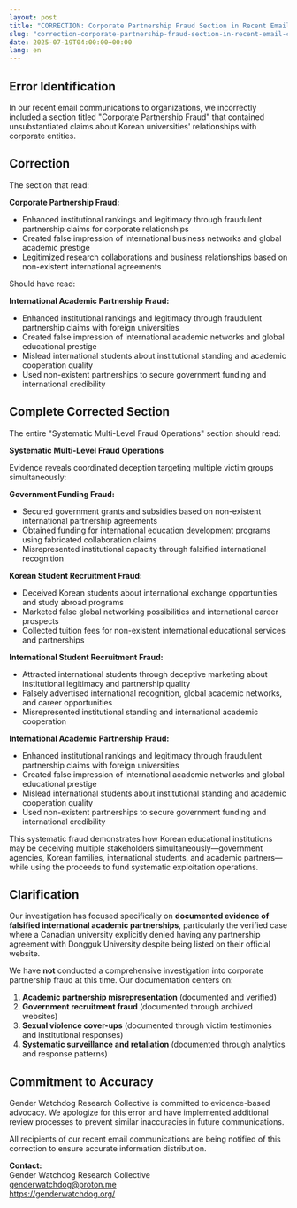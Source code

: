 ```yaml
---
layout: post
title: "CORRECTION: Corporate Partnership Fraud Section in Recent Email Communications"
slug: "correction-corporate-partnership-fraud-section-in-recent-email-communications"
date: 2025-07-19T04:00:00+00:00
lang: en
---
```


## Error Identification

In our recent email communications to organizations, we incorrectly included a section titled "Corporate Partnership Fraud" that contained unsubstantiated claims about Korean universities' relationships with corporate entities.

## Correction

The section that read:

**Corporate Partnership Fraud:**
- Enhanced institutional rankings and legitimacy through fraudulent partnership claims for corporate relationships
- Created false impression of international business networks and global academic prestige
- Legitimized research collaborations and business relationships based on non-existent international agreements

Should have read:

**International Academic Partnership Fraud:**
- Enhanced institutional rankings and legitimacy through fraudulent partnership claims with foreign universities
- Created false impression of international academic networks and global educational prestige
- Mislead international students about institutional standing and academic cooperation quality
- Used non-existent partnerships to secure government funding and international credibility

## Complete Corrected Section

The entire "Systematic Multi-Level Fraud Operations" section should read:

**Systematic Multi-Level Fraud Operations**

Evidence reveals coordinated deception targeting multiple victim groups simultaneously:

**Government Funding Fraud:**
- Secured government grants and subsidies based on non-existent international partnership agreements
- Obtained funding for international education development programs using fabricated collaboration claims
- Misrepresented institutional capacity through falsified international recognition

**Korean Student Recruitment Fraud:**
- Deceived Korean students about international exchange opportunities and study abroad programs
- Marketed false global networking possibilities and international career prospects
- Collected tuition fees for non-existent international educational services and partnerships

**International Student Recruitment Fraud:**
- Attracted international students through deceptive marketing about institutional legitimacy and partnership quality
- Falsely advertised international recognition, global academic networks, and career opportunities
- Misrepresented institutional standing and international academic cooperation

**International Academic Partnership Fraud:**
- Enhanced institutional rankings and legitimacy through fraudulent partnership claims with foreign universities
- Created false impression of international academic networks and global educational prestige
- Mislead international students about institutional standing and academic cooperation quality
- Used non-existent partnerships to secure government funding and international credibility

This systematic fraud demonstrates how Korean educational institutions may be deceiving multiple stakeholders simultaneously—government agencies, Korean families, international students, and academic partners—while using the proceeds to fund systematic exploitation operations.

## Clarification

Our investigation has focused specifically on **documented evidence of falsified international academic partnerships**, particularly the verified case where a Canadian university explicitly denied having any partnership agreement with Dongguk University despite being listed on their official website.

We have **not** conducted a comprehensive investigation into corporate partnership fraud at this time. Our documentation centers on:

1. **Academic partnership misrepresentation** (documented and verified)
2. **Government recruitment fraud** (documented through archived websites)
3. **Sexual violence cover-ups** (documented through victim testimonies and institutional responses)
4. **Systematic surveillance and retaliation** (documented through analytics and response patterns)

## Commitment to Accuracy

Gender Watchdog Research Collective is committed to evidence-based advocacy. We apologize for this error and have implemented additional review processes to prevent similar inaccuracies in future communications.

All recipients of our recent email communications are being notified of this correction to ensure accurate information distribution.

**Contact:**  
Gender Watchdog Research Collective  
genderwatchdog@proton.me  
https://genderwatchdog.org/
